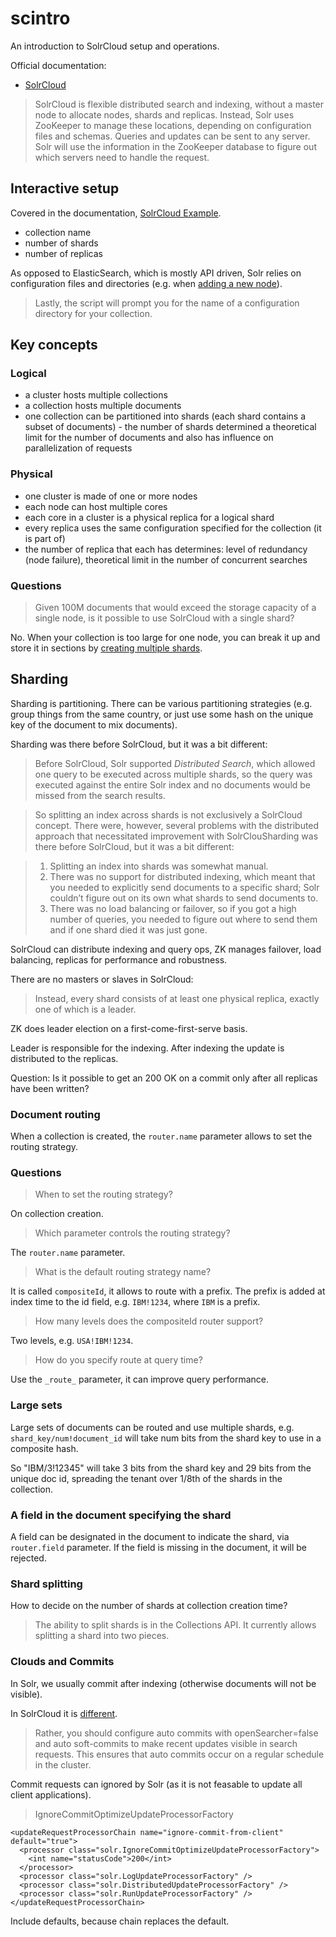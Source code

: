 # scintro

An introduction to SolrCloud setup and operations.

Official documentation:

* [SolrCloud](https://lucene.apache.org/solr/guide/6_6/solrcloud.html)

> SolrCloud is flexible distributed search and indexing, without a master node
> to allocate nodes, shards and replicas. Instead, Solr uses ZooKeeper to
> manage these locations, depending on configuration files and schemas. Queries
> and updates can be sent to any server. Solr will use the information in the
> ZooKeeper database to figure out which servers need to handle the request.

## Interactive setup

Covered in the documentation, [SolrCloud Example](https://lucene.apache.org/solr/guide/6_6/getting-started-with-solrcloud.html#getting-started-with-solrcloud).

* collection name
* number of shards
* number of replicas

As opposed to ElasticSearch, which is mostly API driven, Solr relies on
configuration files and directories (e.g. when [adding a new
node](https://lucene.apache.org/solr/guide/6_6/getting-started-with-solrcloud.html#GettingStartedwithSolrCloud-Addinganodetoacluster)).

> Lastly, the script will prompt you for the name of a configuration directory for your collection.

## Key concepts

### Logical

* a cluster hosts multiple collections
* a collection hosts multiple documents
* one collection can be partitioned into shards (each shard contains a subset
  of documents) - the number of shards determined a theoretical limit for the
number of documents and also has influence on parallelization of requests

### Physical

* one cluster is made of one or more nodes
* each node can host multiple cores
* each core in a cluster is a physical replica for a logical shard
* every replica uses the same configuration specified for the collection (it is part of)
* the number of replica that each has determines: level of redundancy (node
  failure), theoretical limit in the number of concurrent searches

### Questions

> Given 100M documents that would exceed the storage capacity of a single node,
is it possible to use SolrCloud with a single shard?

No. When your collection is too large for one node, you can break it up and
store it in sections by [creating multiple
shards](https://lucene.apache.org/solr/guide/6_6/shards-and-indexing-data-in-solrcloud.html).

## Sharding

Sharding is partitioning. There can be various partitioning strategies (e.g.
group things from the same country, or just use some hash on the unique key of
the document to mix documents).

Sharding was there before SolrCloud, but it was a bit different:

> Before SolrCloud, Solr supported *Distributed Search*, which allowed one query
> to be executed across multiple shards, so the query was executed against the
> entire Solr index and no documents would be missed from the search results.

> So splitting an index across shards is not exclusively a SolrCloud concept.
> There were, however, several problems with the distributed approach that
> necessitated improvement with SolrClouSharding was there before SolrCloud,
> but it was a bit different:

> 1. Splitting an index into shards was somewhat manual.
> 2. There was no support for distributed indexing, which meant that you needed
>    to explicitly send documents to a specific shard; Solr couldn’t figure out
>    on its own what shards to send documents to.
> 3. There was no load balancing or failover, so if you got a high number of
>    queries, you needed to figure out where to send them and if one shard died
>    it was just gone.

SolrCloud can distribute indexing and query ops, ZK manages failover, load
balancing, replicas for performance and robustness.

There are no masters or slaves in SolrCloud:

> Instead, every shard consists of at least one physical replica, exactly one
> of which is a leader.

ZK does leader election on a first-come-first-serve basis.

Leader is responsible for the indexing. After indexing the update is distributed to the replicas.

Question: Is it possible to get an 200 OK on a commit only after all replicas have been written?

### Document routing

When a collection is created, the `router.name` parameter allows to set the routing strategy.

### Questions

> When to set the routing strategy?

On collection creation.

> Which parameter controls the routing strategy?

The `router.name` parameter.

> What is the default routing strategy name?

It is called `compositeId`, it allows to route with a prefix. The prefix is
added at index time to the id field, e.g. `IBM!1234`, where `IBM` is a prefix.

> How many levels does the compositeId router support?

Two levels, e.g. `USA!IBM!1234`.

> How do you specify route at query time?

Use the `_route_` parameter, it can improve query performance.

### Large sets

Large sets of documents can be routed and use multiple shards, e.g.
`shard_key/num!document_id` will take num bits from the shard key to use in a
composite hash.

So "IBM/3!12345" will take 3 bits from the shard key and 29 bits from the
unique doc id, spreading the tenant over 1/8th of the shards in the collection.

### A field in the document specifying the shard

A field can be designated in the document to indicate the shard, via
`router.field` parameter. If the field is missing in the document, it will be
rejected.

### Shard splitting

How to decide on the number of shards at collection creation time?

> The ability to split shards is in the Collections API. It currently allows
> splitting a shard into two pieces.

### Clouds and Commits

In Solr, we usually commit after indexing (otherwise documents will not be
visible).

In SolrCloud it is [different](https://lucene.apache.org/solr/guide/6_6/shards-and-indexing-data-in-solrcloud.html#ShardsandIndexingDatainSolrCloud-IgnoringCommitsfromClientApplicationsinSolrCloud).

> Rather, you should configure auto commits with openSearcher=false and auto
> soft-commits to make recent updates visible in search requests. This ensures
> that auto commits occur on a regular schedule in the cluster.

Commit requests can ignored by Solr (as it is not feasable to update all client
applications).

> IgnoreCommitOptimizeUpdateProcessorFactory

```
<updateRequestProcessorChain name="ignore-commit-from-client" default="true">
  <processor class="solr.IgnoreCommitOptimizeUpdateProcessorFactory">
    <int name="statusCode">200</int>
  </processor>
  <processor class="solr.LogUpdateProcessorFactory" />
  <processor class="solr.DistributedUpdateProcessorFactory" />
  <processor class="solr.RunUpdateProcessorFactory" />
</updateRequestProcessorChain>
```

Include defaults, because chain replaces the default.
